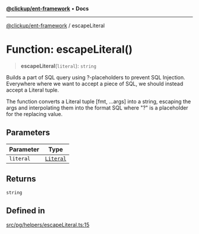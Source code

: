 [**@clickup/ent-framework**](../README.md) • **Docs**

***

[@clickup/ent-framework](../globals.md) / escapeLiteral

# Function: escapeLiteral()

> **escapeLiteral**(`literal`): `string`

Builds a part of SQL query using ?-placeholders to prevent SQL Injection.
Everywhere where we want to accept a piece of SQL, we should instead accept a
Literal tuple.

The function converts a Literal tuple [fmt, ...args] into a string, escaping
the args and interpolating them into the format SQL where "?" is a
placeholder for the replacing value.

## Parameters

| Parameter | Type |
| ------ | ------ |
| `literal` | [`Literal`](../type-aliases/Literal.md) |

## Returns

`string`

## Defined in

[src/pg/helpers/escapeLiteral.ts:15](https://github.com/clickup/ent-framework/blob/master/src/pg/helpers/escapeLiteral.ts#L15)
